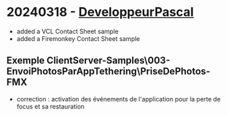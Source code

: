 # 20240318 - [DeveloppeurPascal](https://github.com/DeveloppeurPascal)

* added a VCL Contact Sheet sample
* added a Firemonkey Contact Sheet sample

## Exemple ClientServer-Samples\003-EnvoiPhotosParAppTethering\PriseDePhotos-FMX

* correction : activation des événements de l'application pour la perte de focus et sa restauration
